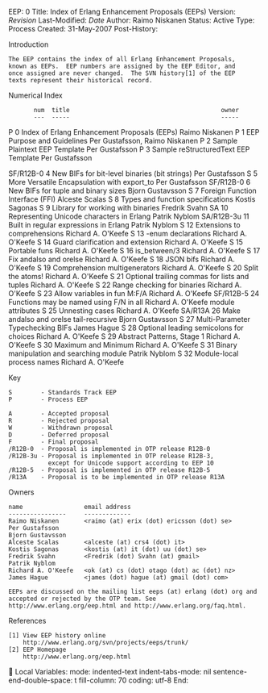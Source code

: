 EEP: 0
Title: Index of Erlang Enhancement Proposals (EEPs)
Version: $Revision$
Last-Modified: $Date$
Author: Raimo Niskanen
Status: Active
Type: Process
Created: 31-May-2007
Post-History:


Introduction

    The EEP contains the index of all Erlang Enhancement Proposals,
    known as EEPs.  EEP numbers are assigned by the EEP Editor, and
    once assigned are never changed.  The SVN history[1] of the EEP
    texts represent their historical record.

Numerical Index

           num  title                                          owner
           ---  -----                                          -----

 P           0  Index of Erlang Enhancement Proposals (EEPs)   Raimo Niskanen
 P           1  EEP Purpose and Guidelines                     Per Gustafsson, Raimo Niskanen
 P           2  Sample Plaintext EEP Template                  Per Gustafsson
 P           3  Sample reStructuredText EEP Template           Per Gustafsson

 SF/R12B-0   4  New BIFs for bit-level binaries (bit strings)  Per Gustafsson
 S           5  More Versatile Encapsulation with export_to    Per Gustafsson
 SF/R12B-0   6  New BIFs for tuple and binary sizes            Bjorn Gustavsson
 S           7  Foreign Function Interface (FFI)               Alceste Scalas
 S           8  Types and function specifications              Kostis Sagonas
 S           9  Library for working with binaries              Fredrik Svahn
 SA         10  Representing Unicode characters in Erlang      Patrik Nyblom
 SA/R12B-3u 11  Built in regular expressions in Erlang         Patrik Nyblom
 S          12  Extensions to comprehensions                   Richard A. O'Keefe
 S          13  -enum declarations                             Richard A. O'Keefe
 S          14  Guard clarification and extension              Richard A. O'Keefe
 S          15  Portable funs                                  Richard A. O'Keefe
 S          16  is_between/3                                   Richard A. O'Keefe
 S          17  Fix andalso and orelse                         Richard A. O'Keefe
 S          18  JSON bifs                                      Richard A. O'Keefe
 S          19  Comprehension multigenerators                  Richard A. O'Keefe
 S          20  Split the atoms!                               Richard A. O'Keefe
 S          21  Optional trailing commas for lists and tuples  Richard A. O'Keefe
 S          22  Range checking for binaries                    Richard A. O'Keefe
 S          23  Allow variables in fun M:F/A                   Richard A. O'Keefe
 SF/R12B-5  24  Functions may be named using F/N in all        Richard A. O'Keefe
                module attributes
 S          25  Unnesting cases                                Richard A. O'Keefe
 SA/R13A    26  Make andalso and orelse tail-recursive         Bjorn Gustavsson
 S          27  Multi-Parameter Typechecking BIFs              James Hague
 S          28  Optional leading semicolons for choices        Richard A. O'Keefe
 S          29  Abstract Patterns, Stage 1                     Richard A. O'Keefe
 S          30  Maximum and Minimum                            Richard A. O'Keefe
 S          31  Binary manipulation and searching module       Patrik Nyblom
 S          32  Module-local process names                     Richard A. O'Keefe

Key

    S        - Standards Track EEP
    P        - Process EEP

    A        - Accepted proposal
    R        - Rejected proposal
    W        - Withdrawn proposal
    D        - Deferred proposal
    F        - Final proposal
    /R12B-0  - Proposal is implemented in OTP release R12B-0
    /R12B-3u - Proposal is implemented in OTP release R12B-3,
               except for Unicode support according to EEP 10
    /R12B-5  - Proposal is implemented in OTP release R12B-5
    /R13A    - Proposal is to be implemented in OTP release R13A

Owners

    name                 email address
    ----------------     -------------
    Raimo Niskanen       <raimo (at) erix (dot) ericsson (dot) se>
    Per Gustafsson       
    Bjorn Gustavsson     
    Alceste Scalas       <alceste (at) crs4 (dot) it>
    Kostis Sagonas       <kostis (at) it (dot) uu (dot) se>
    Fredrik Svahn        <Fredrik (dot) Svahn (at) gmail>
    Patrik Nyblom
    Richard A. O'Keefe   <ok (at) cs (dot) otago (dot) ac (dot) nz>
    James Hague          <james (dot) hague (at) gmail (dot) com>

    EEPs are discussed on the mailing list eeps (at) erlang (dot) org and
    accepted or rejected by the OTP team. See
    http://www.erlang.org/eep.html and http://www.erlang.org/faq.html.

References

    [1] View EEP history online
        http://www.erlang.org/svn/projects/eeps/trunk/
    [2] EEP Homepage
        http://www.erlang.org/eep.html


Local Variables:
mode: indented-text
indent-tabs-mode: nil
sentence-end-double-space: t
fill-column: 70
coding: utf-8
End: 
